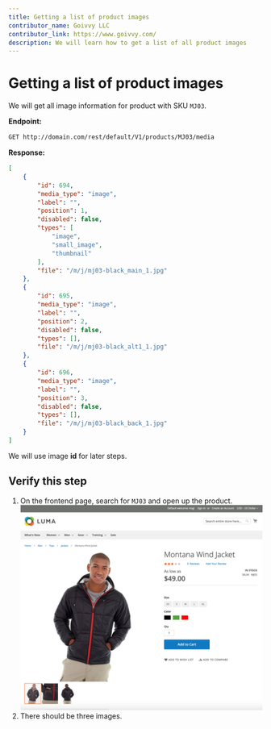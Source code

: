 ```yaml
---
title: Getting a list of product images 
contributor_name: Goivvy LLC
contributor_link: https://www.goivvy.com/
description: We will learn how to get a list of all product images 
--- 
```


# Getting a list of product images

We will get all image information for product with SKU `MJ03`.

**Endpoint:**

```html
GET http://domain.com/rest/default/V1/products/MJ03/media
```

**Response:**

```json
[
    {
        "id": 694,
        "media_type": "image",
        "label": "",
        "position": 1,
        "disabled": false,
        "types": [
            "image",
            "small_image",
            "thumbnail"
        ],
        "file": "/m/j/mj03-black_main_1.jpg"
    },
    {
        "id": 695,
        "media_type": "image",
        "label": "",
        "position": 2,
        "disabled": false,
        "types": [],
        "file": "/m/j/mj03-black_alt1_1.jpg"
    },
    {
        "id": 696,
        "media_type": "image",
        "label": "",
        "position": 3,
        "disabled": false,
        "types": [],
        "file": "/m/j/mj03-black_back_1.jpg"
    }
]
```

We will use image **id** for later steps.

## Verify this step

1. On the frontend page, search for `MJ03` and open up the product.
    ![Product](../../../_images/list-product-images.png)
2. There should be three images.
